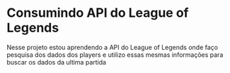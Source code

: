 # Consumindo API do League of Legends
 Nesse projeto estou aprendendo a API do League of Legends onde faço pesquisa dos dados dos players e utilizo essas mesmas informações para buscar os dados da ultima partida 
